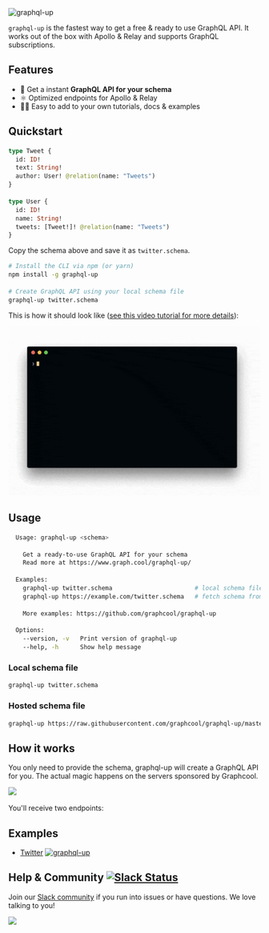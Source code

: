 ![graphql-up](http://static.graph.cool.s3.amazonaws.com/images/graphql-up-light.svg)

`graphql-up` is the fastest way to get a free & ready to use GraphQL API. It works out of the box with Apollo & Relay and supports GraphQL subscriptions.

## Features

* 🚀 Get a instant **GraphQL API for your schema**
* ⚛️ Optimized endpoints for Apollo & Relay
* 👨‍🏫 Easy to add to your own tutorials, docs & examples


## Quickstart

```graphql
type Tweet {
  id: ID!
  text: String!
  author: User! @relation(name: "Tweets")
}

type User {
  id: ID!
  name: String!
  tweets: [Tweet!]! @relation(name: "Tweets")
}
```

Copy the schema above and save it as `twitter.schema`.

```sh
# Install the CLI via npm (or yarn)
npm install -g graphql-up

# Create GraphQL API using your local schema file
graphql-up twitter.schema
```

This is how it should look like ([see this video tutorial for more details](https://www.youtube.com/watch?v=kWS7SGcp7cY)):

![](./resources/preview.gif)

## Usage

```sh
  Usage: graphql-up <schema>
  
    Get a ready-to-use GraphQL API for your schema
    Read more at https://www.graph.cool/graphql-up/
    
  Examples:
    graphql-up twitter.schema                       # local schema file
    graphql-up https://example.com/twitter.schema   # fetch schema from URL
    
    More examples: https://github.com/graphcool/graphql-up

  Options:
    --version, -v   Print version of graphql-up
    --help, -h      Show help message

```

### Local schema file

```sh
graphql-up twitter.schema
```

### Hosted schema file


```sh
graphql-up https://raw.githubusercontent.com/graphcool/graphql-up/master/examples/twitter.schema
```

## How it works

You only need to provide the schema, graphql-up will create a GraphQL API for you. The actual magic happens on the servers sponsored by Graphcool.

![](http://imgur.com/TOTGex5.png)

You'll receive two endpoints:



## Examples

* [Twitter](examples/twitter.schema) [![graphql-up](http://static.graph.cool/images/graphql-up.svg)](https://www.graph.cool/graphql-up/new?source=https://raw.githubusercontent.com/graphcool/graphql-up/master/examples/twitter.schema)



## Help & Community [![Slack Status](https://slack.graph.cool/badge.svg)](https://slack.graph.cool)

Join our [Slack community](http://slack.graph.cool/) if you run into issues or have questions. We love talking to you!

![](http://i.imgur.com/5RHR6Ku.png)